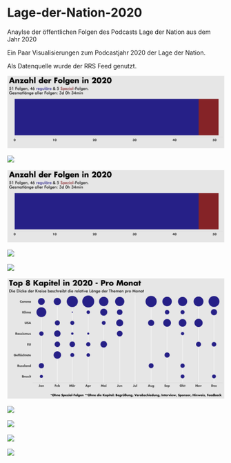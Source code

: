 # Lage-der-Nation-2020
Anaylse der öffentlichen Folgen des Podcasts Lage der Nation aus dem Jahr 2020


Ein Paar Visualisierungen zum Podcastjahr 2020 der Lage der Nation.

Als Datenquelle wurde der RRS Feed genutzt.


![](plots/Anzahl_der_Folgen.png)

![](plots/Interviewgäste_in_2020.png)

![](plots/Anzahl_der_Folgen.png)

![](plots/Interviewgäste_in_2020.png)

![](plots/Länge_der_Folgen_in_2020.png)

![](plots/Top_8_Kapitel_in_2020-Pro_Monat.png)

![](plots/Top_10_Kapitel_in_2020-Häufigkeit.png)

![](plots/Top_10_Kapitel_in_2020-Länge.png)

![](plots/Top_10_Quellen_2020-Häufigkeit.png)

![](plots/Veröffentlichung_nach_Wochentagen_in_2020.png)

